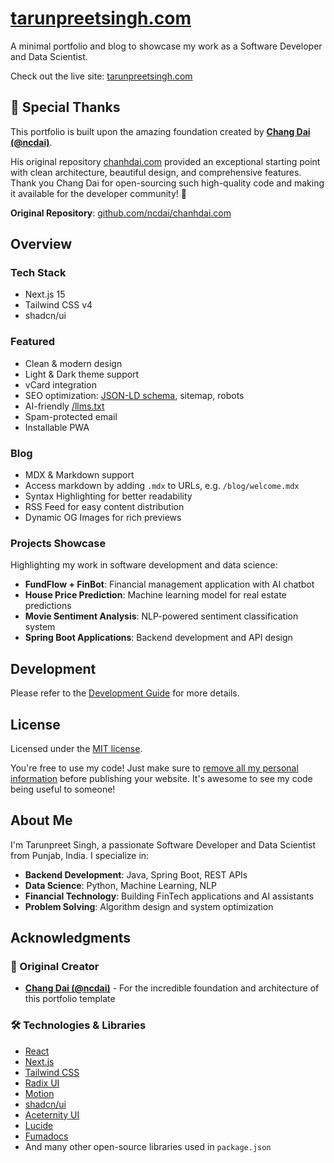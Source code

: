 # [tarunpreetsingh.com](https://tarunpreetsingh.com)

A minimal portfolio and blog to showcase my work as a Software Developer and Data Scientist.

Check out the live site: [tarunpreetsingh.com](https://tarunpreetsingh.com)

<!-- <a href="https://frogdr.com/chanhdai.com?via=ncdai&utm_source=chanhdai.com">
  <picture>
    <source media="(prefers-color-scheme: dark)" srcset="https://frogdr.com/chanhdai.com/badge-dark.svg">
    <source media="(prefers-color-scheme: light)" srcset="https://frogdr.com/chanhdai.com/badge-white.svg">
    <img src="https://frogdr.com/chanhdai.com/badge-white.svg" alt="Monitor your Domain Rating" style="width: auto; height: 40px">
  </picture>
</a> -->


## 🙏 Special Thanks

This portfolio is built upon the amazing foundation created by **[Chang Dai (@ncdai)](https://github.com/ncdai)**.

His original repository [chanhdai.com](https://github.com/ncdai/chanhdai.com) provided an exceptional starting point with clean architecture, beautiful design, and comprehensive features. Thank you Chang Dai for open-sourcing such high-quality code and making it available for the developer community! 🚀

**Original Repository**: [github.com/ncdai/chanhdai.com](https://github.com/ncdai/chanhdai.com)

## Overview

### Tech Stack

- Next.js 15
- Tailwind CSS v4
- shadcn/ui

### Featured

- Clean & modern design
- Light & Dark theme support
- vCard integration
- SEO optimization: [JSON-LD schema](https://json-ld.org), sitemap, robots
- AI-friendly [/llms.txt](https://llmstxt.org)
- Spam-protected email
- Installable PWA

### Blog

- MDX & Markdown support
- Access markdown by adding `.mdx` to URLs, e.g. `/blog/welcome.mdx`
- Syntax Highlighting for better readability
- RSS Feed for easy content distribution
- Dynamic OG Images for rich previews

### Projects Showcase

Highlighting my work in software development and data science:

- **FundFlow + FinBot**: Financial management application with AI chatbot
- **House Price Prediction**: Machine learning model for real estate predictions
- **Movie Sentiment Analysis**: NLP-powered sentiment classification system
- **Spring Boot Applications**: Backend development and API design

## Development

Please refer to the [Development Guide](./DEVELOPMENT.md) for more details.

## License

Licensed under the [MIT license](./LICENSE).

You're free to use my code! Just make sure to <ins>remove all my personal information</ins> before publishing your website. It's awesome to see my code being useful to someone!

## About Me

I'm Tarunpreet Singh, a passionate Software Developer and Data Scientist from Punjab, India. I specialize in:

- **Backend Development**: Java, Spring Boot, REST APIs
- **Data Science**: Python, Machine Learning, NLP
- **Financial Technology**: Building FinTech applications and AI assistants
- **Problem Solving**: Algorithm design and system optimization

## Acknowledgments

### 🌟 Original Creator

- **[Chang Dai (@ncdai)](https://github.com/ncdai)** - For the incredible foundation and architecture of this portfolio template

### 🛠️ Technologies & Libraries

- [React](https://react.dev)
- [Next.js](https://nextjs.org)
- [Tailwind CSS](https://tailwindcss.com)
- [Radix UI](https://www.radix-ui.com)
- [Motion](https://motion.dev)
- [shadcn/ui](https://ui.shadcn.com)
- [Aceternity UI](https://ui.aceternity.com)
- [Lucide](https://lucide.dev)
- [Fumadocs](https://fumadocs.dev)
- And many other open-source libraries used in `package.json`
